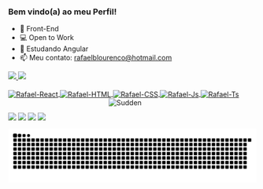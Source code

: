 ### Bem vindo(a) ao meu Perfil!

- 🔭 Front-End
- 💻 Open to Work
- 🌱 Estudando Angular
- 📫 Meu contato: rafaelblourenco@hotmail.com

 <div>
  <a href="https://github.com/RafaelBregion">
  <img height="180em" src="https://github-readme-stats.vercel.app/api?username=RafaelBregion&show_icons=true&theme=dracula&include_all_commits=true&count_private=true"/>
  <img height="180em" src="https://github-readme-stats.vercel.app/api/top-langs/?username=RafaelBregion&layout=compact&langs_count=7&theme=dracula"/>
</div>
  <div style="display: inline_block"><br>
  <img align="center" alt="Rafael-React" height="30" src="https://img.shields.io/badge/React-20232A?style=for-the-badge&logo=react&logoColor=61DAFB">
  <img align="center" alt="Rafael-HTML" height="30" src="https://img.shields.io/badge/HTML5-E34F26?style=for-the-badge&logo=html5&logoColor=white">
  <img align="center" alt="Rafael-CSS" height="30" src="https://img.shields.io/badge/CSS3-1572B6?style=for-the-badge&logo=css3&logoColor=white">
  <img align="center" alt="Rafael-Js" height="30" src="https://img.shields.io/badge/JavaScript-F7DF1E?style=for-the-badge&logo=javascript&logoColor=black">
  <img align="center" alt="Rafael-Ts" height="30" src="https://img.shields.io/badge/TypeScript-007ACC?style=for-the-badge&logo=typescript&logoColor=white">
  <img align="right" alt="Sudden" width="300" src="https://cdn.discordapp.com/attachments/857452172115181588/882348383992447027/coding.gif">
</div>
 
  ##
 
<div> 
  <a href="https://www.instagram.com/rafa.bregion/" target="_blank"><img height="30" src="https://img.shields.io/badge/-Instagram-%23E4405F?style=for-the-badge&logo=instagram&logoColor=white" target="_blank"></a>
 	<a href="https://www.twitch.tv/suddenfps" target="_blank"><img height="30" src="https://img.shields.io/badge/Twitch-9146FF?style=for-the-badge&logo=twitch&logoColor=white" target="_blank"></a>
 <a href="https://discord.gg/AdKGhEEmnm" target="_blank"><img height="30" src="https://img.shields.io/badge/Discord-7289DA?style=for-the-badge&logo=discord&logoColor=white" target="_blank"></a> 
  <a href="https://www.linkedin.com/in/rafaelbregion/" target="_blank"><img height="30" src="https://img.shields.io/badge/-LinkedIn-%230077B5?style=for-the-badge&logo=linkedin&logoColor=white" target="_blank"></a> 
 
  ![Snake animation](https://github.com/RafaelBregion/RafaelBregion/blob/output/github-contribution-grid-snake.svg)
 
</div>

